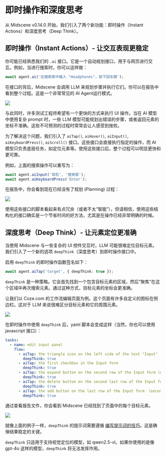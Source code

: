 # 即时操作和深度思考

从 Midscene v0.14.0 开始，我们引入了两个新功能：即时操作（Instant Actions）和深度思考（Deep Think）。

## 即时操作（Instant Actions）- 让交互表现更稳定

你可能已经熟悉我们的 `.ai` 接口。它是一个自动规划接口，用于与网页进行交互。例如，当进行搜索时，你可以这样做：

```typescript
await agent.ai('在搜索框中输入 "Headphones"，按下回车键');
```

在接口的背后，Midscene 会调用 LLM 来规划步骤并执行它们。你可以在报告中看到整个过程。这是一个非常常见的 AI Agent运行模式。

![](/blog/report-planning.png)

与此同时，许多测试工程师希望有一个更快的方式来执行 UI 操作。当在 AI 模型中使用复杂 prompt 时，一些 LLM 模型可能规划出错误的步骤，或者返回元素的坐标不准确。这些不可预测的过程时常常会让人感受到挫败。

为了解决这个问题，我们引入了 `aiTap()`, `aiHover()`, `aiInput()`, `aiKeyboardPress()`, `aiScroll()` 接口。这些接口会直接执行指定的操作，而 AI 模型只负责底层任务，如定位元素等。使用这些接口后，整个过程可以明显更快和更可靠。

例如，上面的搜索操作可以重写为：

```typescript
await agent.aiInput('耳机', '搜索框');
await agent.aiKeyboardPress('Enter');
```

在报告中，你会看到现在已经没有了规划 (Planning) 过程：

![](/blog/report-instant-action.png)

使用这些接口的脚本看起来有点冗余（或者不太“智能”），但请相信，使用这些结构化的接口确实是一个节省时间的好方法，尤其是在操作已经非常明确的时候。

## 深度思考（Deep Think）- 让元素定位更准确

当使用 Midscene 与一些复杂的 UI 控件交互时，LLM 可能很难定位目标元素。我们引入了一个新的选项 `deepThink`（深度思考）到即时操作接口中。

启用 `deepThink` 的即时操作函数签名如下：

```typescript
await agent.aiTap('target', { deepThink: true });
```

`deepThink` 是一种策略。它会首先找到一个包含目标元素的区域，然后“聚焦”在这个区域中再次搜索元素。通过这种方式，目标元素的坐标会更准确。

让我们以 Coze.com 的工作流编辑页面为例。这个页面有许多自定义的图标在侧边栏。这对于 LLM 来说很难区分目标元素和它的周围元素。

![](/blog/coze-sidebar.png)

在即时操作中使用 `deepThink` 后，yaml 脚本会变成这样（当然，你也可以使用 javascript 接口）：

```yaml
tasks:
  - name: edit input panel
    flow:
      - aiTap: the triangle icon on the left side of the text "Input"
        deepThink: true
      - aiTap: the first checkbox in the Input form
        deepThink: true
      - aiTap: the expand button on the second row of the Input form (on the right of the checkbox)
        deepThink: true
      - aiTap: the delete button on the second last row of the Input form
        deepThink: true
      - aiTap: the add button on the last row of the Input form （second button from the right）
        deepThink: true
```

通过查看报告文件，你会看到 Midscene 已经找到了页面中的每个目标元素。

![](/blog/report-coze-deep-think.png)

就像上面的例子一样，`deepThink` 的提示词需要遵循 [编写提示词的技巧](./prompting-tips)。这是确保结果稳定的关键。

`deepThink` 只适用于支持视觉定位的模型，如 qwen2.5-vl。如果你使用的是像 gpt-4o 这样的模型，`deepThink` 将无法发挥作用。